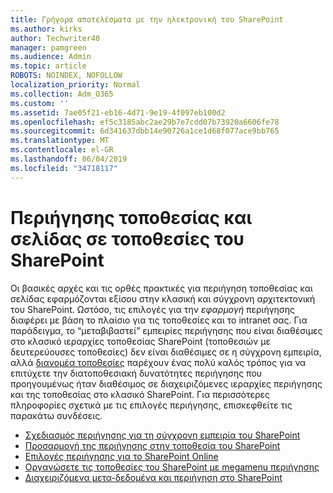```yaml
---
title: Γρήγορα αποτελέσματα με την ηλεκτρονική του SharePoint
ms.author: kirks
author: Techwriter40
manager: pamgreen
ms.audience: Admin
ms.topic: article
ROBOTS: NOINDEX, NOFOLLOW
localization_priority: Normal
ms.collection: Adm_O365
ms.custom: ''
ms.assetid: 7ae05f21-eb16-4d71-9e19-4f097eb100d2
ms.openlocfilehash: ef5c3185abc2ae29b7e7cdd07b73920a6606fe78
ms.sourcegitcommit: 6d341637dbb14e90726a1ce1d68f077ace9bb765
ms.translationtype: MT
ms.contentlocale: el-GR
ms.lasthandoff: 06/04/2019
ms.locfileid: "34718117"
---
```

# <a name="site-and-page-navigation-in-sharepoint-sites"></a>Περιήγησης τοποθεσίας και σελίδας σε τοποθεσίες του SharePoint

<p>Οι βασικές αρχές και τις ορθές πρακτικές για περιήγηση τοποθεσίας και σελίδας εφαρμόζονται εξίσου στην κλασική και σύγχρονη αρχιτεκτονική του SharePoint. Ωστόσο, τις επιλογές για την <em>εφαρμογή</em> περιήγησης διαφέρει με βάση το πλαίσιο για τις τοποθεσίες και το intranet σας. Για παράδειγμα, το &ldquo;μεταβιβαστεί&rdquo; εμπειρίες περιήγησης που είναι διαθέσιμες στο κλασικό ιεραρχίες τοποθεσίας SharePoint (τοποθεσιών με δευτερεύουσες τοποθεσίες) δεν είναι διαθέσιμες σε η σύγχρονη εμπειρία, αλλά <a href="https://support.office.com/article/fe26ae84-14b7-45b6-a6d1-948b3966427f" data-linktype="external">διανομέα τοποθεσίες</a> παρέχουν ένας πολύ καλός τρόπος για να επιτύχετε την διατοποθεσιακή δυνατότητες περιήγησης που προηγουμένως ήταν διαθέσιμος σε διαχειριζόμενες ιεραρχίες περιήγησης και της τοποθεσίας στο κλασικό SharePoint. Για περισσότερες πληροφορίες σχετικά με τις επιλογές περιήγησης, επισκεφθείτε τις παρακάτω συνδέσεις.</p> <ul> <li><a href="https://docs.microsoft.com/en-us/sharepoint/plan-navigation-modern-experience">Σχεδιασμός περιήγησης για τη σύγχρονη εμπειρία του SharePoint</a></li> <li><a href="https://support.office.com/en-us/article/customize-the-navigation-on-your-sharepoint-site-3cd61ae7-a9ed-4e1e-bf6d-4655f0bf25ca">Προσαρμογή της περιήγησης στην τοποθεσία του SharePoint</a></li> <li><a href="https://docs.microsoft.com/en-us/office365/enterprise/navigation-options-for-sharepoint-online">Επιλογές περιήγησης για το SharePoint Online</a></li> <li><a href="https://techcommunity.microsoft.com/t5/Microsoft-SharePoint-Blog/Organize-your-SharePoint-sites-with-megamenu-navigation-and-new/ba-p/328068">Οργανώσετε τις τοποθεσίες του SharePoint με megamenu περιήγησης</a></li> <li><a href="https://docs.microsoft.com/en-us/sharepoint/dev/general-development/managed-metadata-and-navigation-in-sharepoint">Διαχειριζόμενα μετα-δεδομένα και περιήγηση στο SharePoint</a></li> </ul>


